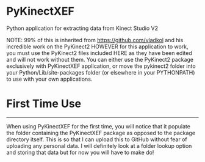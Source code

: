 # PyKinectXEF
Python application for extracting data from Kinect Studio V2

NOTE: 99% of this is inherited from https://github.com/vladkol and his incredible work on the PyKinect2 HOWEVER for this application to work, you must use the PyKinect2 files included HERE as they have been edited and will not work without them. You can either use the PyKinect2 package exclusively with PyKinectXEF application, or move the pykinect2 folder into your Python/Lib/site-packages folder (or elsewhere in your PYTHONPATH) to use with your own applications.

# First Time Use
--------------

When using PyKinectXEF for the first time, you will notice that it populate the folder containing the PyKinectXEF package as opposed to the package directory itself. This is so that I can upload this to GitHub without fear of uploading any personal data. I will definitely look at a folder lookup option and storing that data but for now you will have to make do!


